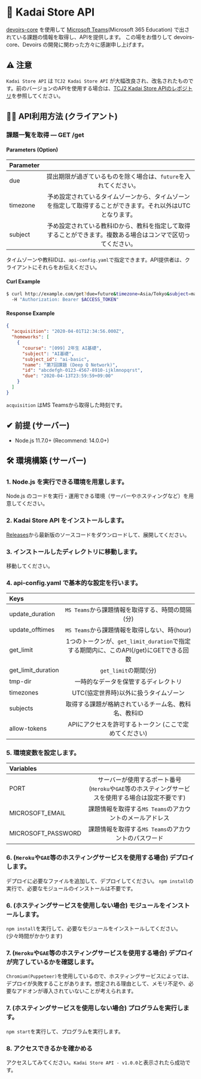# 🎒 Kadai Store API
[devoirs-core](https://github.com/approvers/devoirs-core) を使用して [Microsoft Teams](https://www.microsoft.com/ja-jp/microsoft-365/microsoft-teams/group-chat-software/)(Microsoft 365 Education) で出されている課題の情報を取得し、APIを提供します。
この場をお借りして devoirs-core、Devoirs の開発に関わった方々に感謝申し上げます。


## ⚠ 注意
``Kadai Store API`` は ``TCJ2 Kadai Store API`` が大幅改良され、改名されたものです。前のバージョンのAPIを使用する場合は、[TCJ2 Kadai Store APIのレポジトリ](https://github.com/takara2314/tcj2-kadai-store-api)を参照してください。


## 👨‍💻 API利用方法 (クライアント)
### 課題一覧を取得 — GET /get
#### Parameters (Option)
| Parameter |   |
|:----------|:-:|
| due       | 提出期限が過ぎているものを除く場合は、`future`を入れてください。 |
| timezone  | 予め設定されているタイムゾーンから、タイムゾーンを指定して取得することができます。それ以外はUTCとなります。 |
| subject   | 予め設定されている教科IDから、教科を指定して取得することができます。複数ある場合はコンマで区切ってください。 |
タイムゾーンや教科IDは、`api-config.yaml`で指定できます。API提供者は、クライアントにそれらをお伝えください。
#### Curl Example
```Bash
$ curl http://example.com/get?due=future&timezone=Asia/Tokyo&subject=math4,circuit2,ai-basic \
  -H "Authorization: Bearer $ACCESS_TOKEN"
```
#### Response Example
```JSON
{
  "acquisition": "2020-04-01T12:34:56.000Z",
  "homeworks": [
    {
      "course": "[099] 2年生 AI基礎",
      "subject": "AI基礎",
      "subject_id": "ai-basic",
      "name": "第7回課題 (Deep Q Network)",
      "id": "abcdefgh-0123-4567-8910-ijklmnopqrst",
      "due": "2020-04-13T23:59:59+09:00"
    }
  ]
}
```
`acquisition` はMS Teamsから取得した時刻です。


## ✔ 前提 (サーバー)
- Node.js 11.7.0+ (Recommend: 14.0.0+)


## 🛠 環境構築 (サーバー)
### 1. Node.js を実行できる環境を用意します。
Node.js のコードを実行・運用できる環境（サーバーやホスティングなど）を用意してください。

### 2. Kadai Store API をインストールします。
[Releases](https://github.com/takara2314/kadai-store-api/releases)から最新版のソースコードをダウンロードして、展開してください。

### 3. インストールしたディレクトリに移動します。
移動してください。

### 4. api-config.yaml で基本的な設定を行います。
| Keys               |   |
|:-------------------|:-:|
| update_duration    | `MS Teams`から課題情報を取得する、時間の間隔(分) |
| update_offtimes    | `MS Teams`から課題情報を取得しない、時(hour) |
| get_limit          | 1つのトークンが、`get_limit_duration`で指定する期間内に、このAPI(/get)にGETできる回数 |
| get_limit_duration | `get_limit`の期間(分) |
| tmp-dir            | 一時的なデータを保管するディレクトリ |
| timezones          | UTC(協定世界時)以外に扱うタイムゾーン |
| subjects           | 取得する課題が格納されているチーム名、教科名、教科ID |
| allow-tokens       | APIにアクセスを許可するトークン (ここで定めてください) |

### 5. 環境変数を設定します。
| Variables          |   |
|:-------------------|:-:|
| PORT               | サーバーが使用するポート番号 (`Heroku`や`GAE`等のホスティングサービスを使用する場合は設定不要です) |
| MICROSOFT_EMAIL    | 課題情報を取得する`MS Teams`のアカウントのメールアドレス |
| MICROSOFT_PASSWORD | 課題情報を取得する`MS Teams`のアカウントのパスワード |

### 6. (`Heroku`や`GAE`等のホスティングサービスを使用する場合) デプロイします。
デプロイに必要なファイルを追加して、デプロイしてください。
`npm install`の実行で、必要なモジュールのインストールは不要です。

### 6. (ホスティングサービスを使用しない場合) モジュールをインストールします。
`npm install`を実行して、必要なモジュールをインストールしてください。
(少々時間がかかります)

### 7. (`Heroku`や`GAE`等のホスティングサービスを使用する場合) デプロイが完了しているかを確認します。
`Chromium(Puppeteer)`を使用しているので、ホスティングサービスによっては、デプロイが失敗することがあります。想定される理由として、メモリ不足や、必要なアドオンが導入されていないことが考えられます。

### 7. (ホスティングサービスを使用しない場合) プログラムを実行します。
`npm start`を実行して、プログラムを実行します。

### 8. アクセスできるかを確かめる
アクセスしてみてください。`Kadai Store API - v1.0.0`と表示されたら成功です。